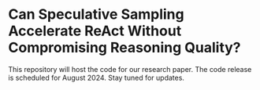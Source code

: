 # Can Speculative Sampling Accelerate ReAct Without Compromising Reasoning Quality?
This repository will host the code for our research paper. The code release is scheduled for August 2024. Stay tuned for updates.
